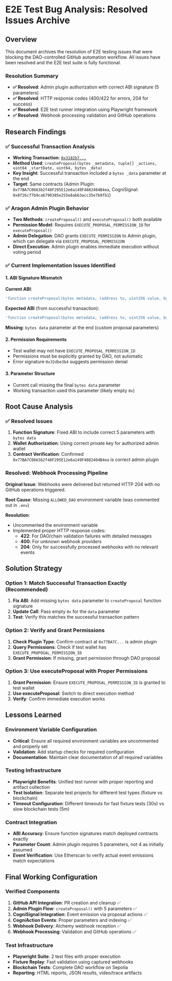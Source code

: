 # E2E Test Bug Analysis: Resolved Issues Archive

## Overview

This document archives the resolution of E2E testing issues that were blocking the DAO-controlled GitHub automation workflow. All issues have been resolved and the E2E test suite is fully functional.

### Resolution Summary
- **✅ Resolved**: Admin plugin authorization with correct ABI signature (5 parameters)
- **✅ Resolved**: HTTP response codes (400/422 for errors, 204 for success)
- **✅ Resolved**: E2E test runner integration using Playwright framework
- **✅ Resolved**: Webhook processing validation and GitHub operations

## Research Findings

### ✅ Successful Transaction Analysis
- **Working Transaction**: [`0x3182b7...`](https://sepolia.etherscan.io/tx/0x3182b7309c11a62ed4e771331a352b0a1e2beec7c4f4f0a24a3a3d758072c015)
- **Method Used**: `createProposal(bytes _metadata, tuple[] _actions, uint64 _startDate, uint64, bytes _data)`
- **Key Insight**: Successful transaction included a `bytes _data` parameter at the end
- **Target**: Same contracts (Admin Plugin: `0x77BA7C0663b2f48F295E12e6a149F4882404B4ea`, CogniSignal: `0x8f26cf7b9ca6790385e255e8ab63acc35e7b9fb1`)

### ✅ Aragon Admin Plugin Behavior
- **Two Methods**: `createProposal()` and `executeProposal()` both available
- **Permission Model**: Requires `EXECUTE_PROPOSAL_PERMISSION_ID` for `executeProposal()`
- **Admin Delegation**: DAO grants `EXECUTE_PERMISSION` to Admin plugin, which can delegate via `EXECUTE_PROPOSAL_PERMISSION`
- **Direct Execution**: Admin plugin enables immediate execution without voting period

### ✅ Current Implementation Issues Identified

#### 1. **ABI Signature Mismatch**
**Current ABI**:
```typescript
'function createProposal(bytes metadata, (address to, uint256 value, bytes data)[] actions, uint256 allowFailureMap, uint64 startDate, uint64 endDate) returns (uint256)'
```

**Expected ABI** (from successful transaction):
```typescript  
'function createProposal(bytes metadata, (address to, uint256 value, bytes data)[] actions, uint64 startDate, uint64 endDate, bytes data) returns (uint256)'
```

**Missing**: `bytes data` parameter at the end (custom proposal parameters)

#### 2. **Permission Requirements**
- Test wallet may not have `EXECUTE_PROPOSAL_PERMISSION_ID` 
- Permissions must be explicitly granted by DAO, not automatic
- Error signature `0x32dbe3b4` suggests permission denial

#### 3. **Parameter Structure**
- Current call missing the final `bytes data` parameter
- Working transaction used this parameter (likely empty `0x`)

## Root Cause Analysis

### ✅ Resolved Issues
1. **Function Signature**: Fixed ABI to include correct 5 parameters with `bytes data`
2. **Wallet Authorization**: Using correct private key for authorized admin wallet
3. **Contract Verification**: Confirmed `0x77BA7C0663b2f48F295E12e6a149F4882404B4ea` is correct admin plugin

### Resolved: Webhook Processing Pipeline

**Original Issue**: Webhooks were delivered but returned HTTP 204 with no GitHub operations triggered.

**Root Cause**: Missing `ALLOWED_DAO` environment variable (was commented out in `.env`)

**Resolution**: 
- Uncommented the environment variable
- Implemented proper HTTP response codes:
  - **422**: For DAO/chain validation failures with detailed messages
  - **400**: For unknown webhook providers
  - **204**: Only for successfully processed webhooks with no relevant events

## Solution Strategy

### Option 1: Match Successful Transaction Exactly (Recommended)
1. **Fix ABI**: Add missing `bytes data` parameter to `createProposal` function signature
2. **Update Call**: Pass empty `0x` for the `data` parameter 
3. **Test**: Verify this matches the successful transaction pattern

### Option 2: Verify and Grant Permissions
1. **Check Plugin Type**: Confirm contract at `0x77BA7C...` is admin plugin
2. **Query Permissions**: Check if test wallet has `EXECUTE_PROPOSAL_PERMISSION_ID`
3. **Grant Permission**: If missing, grant permission through DAO proposal

### Option 3: Use executeProposal with Proper Permissions
1. **Grant Permission**: Ensure `EXECUTE_PROPOSAL_PERMISSION_ID` is granted to test wallet
2. **Use executeProposal**: Switch to direct execution method
3. **Verify**: Confirm immediate execution works

## Lessons Learned

### Environment Variable Configuration
- **Critical**: Ensure all required environment variables are uncommented and properly set
- **Validation**: Add startup checks for required configuration
- **Documentation**: Maintain clear documentation of all required variables

### Testing Infrastructure
- **Playwright Benefits**: Unified test runner with proper reporting and artifact collection
- **Test Isolation**: Separate test projects for different test types (fixture vs blockchain)
- **Timeout Configuration**: Different timeouts for fast fixture tests (30s) vs slow blockchain tests (5m)

### Contract Integration
- **ABI Accuracy**: Ensure function signatures match deployed contracts exactly
- **Parameter Count**: Admin plugin requires 5 parameters, not 4 as initially assumed
- **Event Verification**: Use Etherscan to verify actual event emissions match expectations

## Final Working Configuration

### Verified Components
1. **GitHub API Integration**: PR creation and cleanup ✅
2. **Admin Plugin Flow**: `createProposal()` with 5 parameters ✅ 
3. **CogniSignal Integration**: Event emission via proposal actions ✅
4. **CogniAction Events**: Proper parameters and indexing ✅
5. **Webhook Delivery**: Alchemy webhook reception ✅
6. **Webhook Processing**: Validation and GitHub operations ✅

### Test Infrastructure
- **Playwright Suite**: 2 test files with proper execution
- **Fixture Replay**: Fast validation using captured webhooks
- **Blockchain Tests**: Complete DAO workflow on Sepolia
- **Reporting**: HTML reports, JSON results, video/trace artifacts